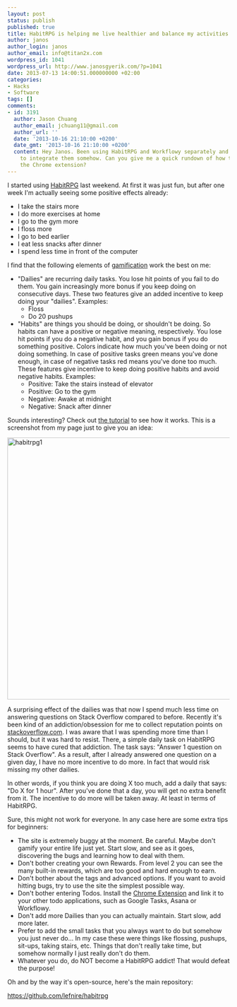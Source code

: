 ```yaml
---
layout: post
status: publish
published: true
title: HabitRPG is helping me live healthier and balance my activities better
author: janos
author_login: janos
author_email: info@titan2x.com
wordpress_id: 1041
wordpress_url: http://www.janosgyerik.com/?p=1041
date: 2013-07-13 14:00:51.000000000 +02:00
categories:
- Hacks
- Software
tags: []
comments:
- id: 3191
  author: Jason Chuang
  author_email: jchuang11@gmail.com
  author_url: ''
  date: '2013-10-16 21:10:00 +0200'
  date_gmt: '2013-10-16 21:10:00 +0200'
  content: Hey Janos. Been using HabitRPG and Workflowy separately and been trying
    to integrate them somehow. Can you give me a quick rundown of how this works via
    the Chrome extension?
---
```

I started using <a href="https://habitrpg.com/">HabitRPG</a> last weekend. At first it was just fun, but after one week I'm actually seeing some positive effects already:
<ul>
	<li>I take the stairs more</li>
	<li>I do more exercises at home</li>
	<li>I go to the gym more</li>
	<li>I floss more</li>
	<li>I go to bed earlier</li>
	<li>I eat less snacks after dinner</li>
	<li>I spend less time in front of the computer</li>
</ul>
I find that the following elements of <a href="http://en.wikipedia.org/wiki/Gamification">gamification</a> work the best on me:
<ul>
	<li>"Dailies" are recurring daily tasks. You lose hit points of you fail to do them. You gain increasingly more bonus if you keep doing on consecutive days. These two features give an added incentive to keep doing your "dailies". Examples:
<ul>
	<li>Floss</li>
	<li>Do 20 pushups</li>
</ul>
</li>
	<li>"Habits" are things you should be doing, or shouldn't be doing. So habits can have a positive or negative meaning, respectively. You lose hit points if you do a negative habit, and you gain bonus if you do something positive. Colors indicate how much you've been doing or not doing something. In case of positive tasks green means you've done enough, in case of negative tasks red means you've done too much. These features give incentive to keep doing positive habits and avoid negative habits. Examples:
<ul>
	<li>Positive: Take the stairs instead of elevator</li>
	<li>Positive: Go to the gym</li>
	<li>Negative: Awake at midnight</li>
	<li>Negative: Snack after dinner</li>
</ul>
</li>
</ul>
Sounds interesting? Check out <a href="http://www.youtube.com/watch?v=cT5ghzZFfao">the tutorial</a> to see how it works. This is a screenshot from my page just to give you an idea:

<a href="http://www.janosgyerik.com/wp-content/uploads/2013/07/habitrpg1.png"><img class="alignright size-full wp-image-1043" alt="habitrpg1" src="http://www.janosgyerik.com/wp-content/uploads/2013/07/habitrpg1.png" width="664" height="593" /></a>

A surprising effect of the dailies was that now I spend much less time on answering questions on Stack Overflow compared to before. Recently it's been kind of an addiction/obsession for me to collect reputation points on <a href="http://stackoverflow.com/">stackoverflow.com</a>. I was aware that I was spending more time than I should, but it was hard to resist. There, a simple daily task on HabitRPG seems to have cured that addiction. The task says: "Answer 1 question on Stack Overflow". As a result, after I already answered one question on a given day, I have no more incentive to do more. In fact that would risk missing my other dailies.

In other words, if you think you are doing X too much, add a daily that says: "Do X for 1 hour". After you've done that a day, you will get no extra benefit from it. The incentive to do more will be taken away. At least in terms of HabitRPG.

Sure, this might not work for everyone. In any case here are some extra tips for beginners:
<ul>
	<li>The site is extremely buggy at the moment. Be careful. Maybe don't gamify your entire life just yet. Start slow, and see as it goes, discovering the bugs and learning how to deal with them.</li>
	<li>Don't bother creating your own Rewards. From level 2 you can see the many built-in rewards, which are too good and hard enough to earn.</li>
	<li>Don't bother about the tags and advanced options. If you want to avoid hitting bugs, try to use the site the simplest possible way.</li>
	<li>Don't bother entering Todos. Install the <a href="https://chrome.google.com/webstore/detail/habitrpg/pidkmpibnnnhneohdgjclfdjpijggmjj">Chrome Extension</a> and link it to your other todo applications, such as Google Tasks, Asana or Workflowy.</li>
	<li>Don't add more Dailies than you can actually maintain. Start slow, add more later.</li>
	<li>Prefer to add the small tasks that you always want to do but somehow you just never do... In my case these were things like flossing, pushups, sit-ups, taking stairs, etc. Things that don't really take time, but somehow normally I just really don't do them.</li>
	<li>Whatever you do, do NOT become a HabitRPG addict! That would defeat the purpose!</li>
</ul>
Oh and by the way it's open-source, here's the main repository:

<a href="https://github.com/lefnire/habitrpg">https://github.com/lefnire/habitrpg</a>
